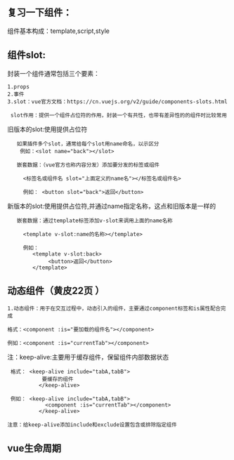 ## 复习一下组件：

   组件基本构成：template,script,style


## 组件slot:

 封装一个组件通常包括三个要素：

    1.props
    2.事件
    3.slot：vue官方文档：https://cn.vuejs.org/v2/guide/components-slots.html

     slot作用：提供一个组件占位符的作用，封装一个有共性，也带有差异性的的组件时比较常用

旧版本的slot:使用<slot></slot>提供占位符

       如果插件多个slot，通常给每个slot用name命名，以示区分
        例如：<slot name="back"></slot>

       嵌套数据：（vue官方也称内容分发）添加要分发的标签或组件

         <标签名或组件名 slot="上面定义的name名"></标签名或组件名>

         例如： <button slot="back">返回</button>

新版本的slot:使用<slot></slot>提供占位符,并通过name指定名称，这点和旧版本是一样的

       嵌套数据：通过template标签添加v-slot来调用上面的name名称 
       
         <template v-slot:name的名称></template>

         例如：
            <template v-slot:back>
                 <button>返回</button>
            </template>

## 动态组件（黄皮22页 ）
    
    1.动态组件：用于在交互过程中，动态引入的组件，主要通过component标签和is属性配合完成

    格式：<component :is="要加载的组件名"></component>

    例如：<component :is="currentTab"></component>


   注：keep-alive:主要用于缓存组件，保留组件内部数据状态

     格式： <keep-alive include="tabA,tabB">
               要缓存的组件
              </keep-alive>

     例如： <keep-alive include="tabA,tabB">
                <component :is="currentTab"></component>
              </keep-alive>

    注意：给keep-alive添加include和exclude设置包含或排除指定组件
     
## vue生命周期